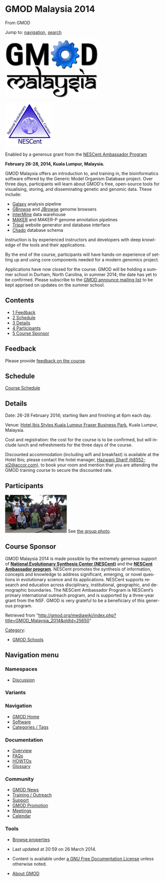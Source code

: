 <div id="mw-page-base" class="noprint">

</div>

<div id="mw-head-base" class="noprint">

</div>

<div id="content" class="mw-body" role="main">

<span id="top"></span>

<div id="mw-js-message" style="display:none;">

</div>



# <span dir="auto">GMOD Malaysia 2014</span>

<div id="bodyContent">

<div id="siteSub">

From GMOD

</div>

<div id="contentSub">

</div>

<div id="jump-to-nav" class="mw-jump">

Jump to: [navigation](#mw-navigation), [search](#p-search)

</div>

<div id="mw-content-text" class="mw-content-ltr" lang="en" dir="ltr">

<div class="floatright">

<a href="File:GMOD-malaysia.png" class="image"><img
src="https://raw.githubusercontent.com/GMOD/gmod.github.io/main/mediawiki/images/thumb/a/a3/GMOD-malaysia.png/300px-GMOD-malaysia.png"
srcset="https://raw.githubusercontent.com/GMOD/gmod.github.io/main/mediawiki/images/thumb/a/a3/GMOD-malaysia.png/450px-GMOD-malaysia.png 1.5x, https://raw.githubusercontent.com/GMOD/gmod.github.io/main/mediawiki/images/thumb/a/a3/GMOD-malaysia.png/600px-GMOD-malaysia.png 2x"
width="300" height="190" alt="GMOD-malaysia.png" /></a>

</div>

<div class="sponsorbox">

<div class="floatleft">

<a href="http://nescent.org" rel="nofollow" title="NESCent"><img
src="https://raw.githubusercontent.com/GMOD/gmod.github.io/main/mediawiki/images/3/3a/NESCentLogo152.jpg" width="152"
height="141" alt="NESCent" /></a>

</div>

<div class="sponsortext">

Enabled by a generous grant from the
<a href="http://ambassadors.nescent.org/" class="external text"
rel="nofollow">NESCent Ambassador Program</a>

</div>

</div>

**February 26-28, 2014, Kuala Lumpur, Malaysia.**

GMOD Malaysia offers an introduction to, and training in, the
bioinformatics software offered by the Generic Model Organism Database
project. Over three days, participants will learn about GMOD's free,
open-source tools for visualising, storing, and disseminating genetic
and genomic data. These include:

- [Galaxy](Galaxy.1 "Galaxy") analysis pipeline
- [GBrowse](GBrowse.1 "GBrowse") and [JBrowse](JBrowse.1 "JBrowse")
  genome browsers
- [InterMine](InterMine "InterMine") data warehouse
- [MAKER](MAKER.1 "MAKER") and MAKER-P genome annotation pipelines
- [Tripal](Tripal.1 "Tripal") website generator and database interface
- <a href="Chado" class="mw-redirect" title="Chado">Chado</a> database
  schema

Instruction is by experienced instructors and developers with deep
knowledge of the tools and their applications.

By the end of the course, participants will have hands-on experience of
setting up and using core components needed for a modern genomics
project.

Applications have now closed for the course. GMOD will be holding a
summer school in Durham, North Carolina, in summer 2014; the date has
yet to be confirmed. Please subscribe to the
<a href="https://lists.sourceforge.net/lists/listinfo/gmod-announce"
class="external text" rel="nofollow">GMOD announce mailing list</a> to
be kept apprised on updates on the summer school.

<div id="toc" class="toc">

<div id="toctitle">

## Contents

</div>

- [<span class="tocnumber">1</span>
  <span class="toctext">Feedback</span>](#Feedback)
- [<span class="tocnumber">2</span>
  <span class="toctext">Schedule</span>](#Schedule)
- [<span class="tocnumber">3</span>
  <span class="toctext">Details</span>](#Details)
- [<span class="tocnumber">4</span>
  <span class="toctext">Participants</span>](#Participants)
- [<span class="tocnumber">5</span> <span class="toctext">Course
  Sponsor</span>](#Course_Sponsor)

</div>

## <span id="Feedback" class="mw-headline">Feedback</span>

Please provide <a
href="https://docs.google.com/forms/d/1BB1PUjlEH7NGcUVIWbDC2FBfu1DGMBILARzVNJdzw_4/viewform"
class="external text" rel="nofollow">feedback on the course</a>.

## <span id="Schedule" class="mw-headline">Schedule</span>

[Course
Schedule](GMOD_Malaysia_2014/Schedule "GMOD Malaysia 2014/Schedule")

## <span id="Details" class="mw-headline">Details</span>

Date: 26-28 February 2014; starting 9am and finishing at 6pm each day.

Venue: <a
href="http://www.ibis.com/gb/hotel-8552-ibis-styles-kuala-lumpur-fraser-business-park/index.shtml"
class="external text" rel="nofollow">Hotel Ibis Styles Kuala Lumpur
Fraser Business Park</a>, Kuala Lumpur, Malaysia.

Cost and registration: the cost for the course is to be confirmed, but
will include lunch and refreshments for the three days of the course.

Discounted accommodation (including wifi and breakfast) is available at
the Hotel Ibis; please contact the hotel manager,
<a href="mailto:h8552-sl2@accor.com" class="external text"
rel="nofollow">Hazwani Sharif (h8552-sl2@accor.com)</a>, to book your
room and mention that you are attending the GMOD training course to
secure the discounted rate.

  

## <span id="Participants" class="mw-headline">Participants</span>

<a href="File:GMODMalaysia2014GroupPhoto.jpg" class="image"><img
src="https://raw.githubusercontent.com/GMOD/gmod.github.io/main/mediawiki/images/thumb/7/74/GMODMalaysia2014GroupPhoto.jpg/200px-GMODMalaysia2014GroupPhoto.jpg"
srcset="https://raw.githubusercontent.com/GMOD/gmod.github.io/main/mediawiki/images/thumb/7/74/GMODMalaysia2014GroupPhoto.jpg/300px-GMODMalaysia2014GroupPhoto.jpg 1.5x, https://raw.githubusercontent.com/GMOD/gmod.github.io/main/mediawiki/images/thumb/7/74/GMODMalaysia2014GroupPhoto.jpg/400px-GMODMalaysia2014GroupPhoto.jpg 2x"
width="200" height="123" alt="GMODMalaysia2014GroupPhoto.jpg" /></a> See
<a href="https://raw.githubusercontent.com/GMOD/gmod.github.io/main/mediawiki/images/7/74/GMODMalaysia2014GroupPhoto.jpg"
class="internal" title="GMODMalaysia2014GroupPhoto.jpg">the group
photo</a>.

## <span id="Course_Sponsor" class="mw-headline">Course Sponsor</span>

GMOD Malaysia 2014 is made possible by the extremely generous support of
**<a href="http://nescent.org" class="external text"
rel="nofollow">National Evolutionary Synthesis Center (NESCent)</a>**
and the
**<a href="http://ambassadors.nescent.org/" class="external text"
rel="nofollow">NESCent Ambassador program</a>**. NESCent promotes the
synthesis of information, concepts and knowledge to address significant,
emerging, or novel questions in evolutionary science and its
applications. NESCent supports research and education across
disciplinary, institutional, geographic, and demographic boundaries. The
NESCent Ambassador Program is NESCent’s primary international outreach
program, and is supported by a three-year grant from the NSF. GMOD is
very grateful to be a beneficiary of this generous program.

</div>

<div class="printfooter">

Retrieved from
"<http://gmod.org/mediawiki/index.php?title=GMOD_Malaysia_2014&oldid=25650>"

</div>

<div id="catlinks" class="catlinks">

<div id="mw-normal-catlinks" class="mw-normal-catlinks">

[Category](Special%3ACategories "Special%3ACategories"):

- [GMOD Schools](Category%3AGMOD_Schools "Category%3AGMOD Schools")

</div>

</div>

<div class="visualClear">

</div>

</div>

</div>

<div id="mw-navigation">

## Navigation menu

<div id="mw-head">



<div id="left-navigation">

<div id="p-namespaces" class="vectorTabs" role="navigation"
aria-labelledby="p-namespaces-label">

### Namespaces


- <span id="ca-talk"><a
  href="http://gmod.org/mediawiki/index.php?title=Talk:GMOD_Malaysia_2014&amp;action=edit&amp;redlink=1"
  accesskey="t"
  title="Discussion about the content page [t]">Discussion</a></span>

</div>

<div id="p-variants" class="vectorMenu emptyPortlet" role="navigation"
aria-labelledby="p-variants-label">

### 

### Variants[](#)

<div class="menu">

</div>

</div>

</div>





</div>

</div>

</div>

<div id="mw-panel">

<div id="p-logo" role="banner">

<a href="Main_Page"
style="background-image: url(../images/GMOD-cogs.png);"
title="Visit the main page"></a>

</div>

<div id="p-Navigation" class="portal" role="navigation"
aria-labelledby="p-Navigation-label">

### Navigation

<div class="body">

- <span id="n-GMOD-Home">[GMOD Home](Main_Page)</span>
- <span id="n-Software">[Software](GMOD_Components)</span>
- <span id="n-Categories-.2F-Tags">[Categories /
  Tags](Categories)</span>

</div>

</div>

<div id="p-Documentation" class="portal" role="navigation"
aria-labelledby="p-Documentation-label">

### Documentation

<div class="body">

- <span id="n-Overview">[Overview](Overview)</span>
- <span id="n-FAQs">[FAQs](Category%3AFAQ)</span>
- <span id="n-HOWTOs">[HOWTOs](Category%3AHOWTO)</span>
- <span id="n-Glossary">[Glossary](Glossary)</span>

</div>

</div>

<div id="p-Community" class="portal" role="navigation"
aria-labelledby="p-Community-label">

### Community

<div class="body">

- <span id="n-GMOD-News">[GMOD News](GMOD_News)</span>
- <span id="n-Training-.2F-Outreach">[Training /
  Outreach](Training_and_Outreach)</span>
- <span id="n-Support">[Support](Support)</span>
- <span id="n-GMOD-Promotion">[GMOD Promotion](GMOD_Promotion)</span>
- <span id="n-Meetings">[Meetings](Meetings)</span>
- <span id="n-Calendar">[Calendar](Calendar)</span>

</div>

</div>

<div id="p-tb" class="portal" role="navigation"
aria-labelledby="p-tb-label">

### Tools

<div class="body">


- <span id="t-smwbrowselink"><a href="Special%3ABrowse/GMOD_Malaysia_2014" rel="smw-browse">Browse
  properties</a></span>


</div>

</div>

</div>

</div>

<div id="footer" role="contentinfo">

- <span id="footer-info-lastmod">Last updated at 20:59 on 26 March
  2014.</span>
<!-- - <span id="footer-info-viewcount">118,791 page views.</span> -->
- <span id="footer-info-copyright">Content is available under
  <a href="http://www.gnu.org/licenses/fdl-1.3.html" class="external"
  rel="nofollow">a GNU Free Documentation License</a> unless otherwise
  noted.</span>

<!-- -->

- <span id="footer-places-about">[About
  GMOD](GMOD%3AAbout "GMOD%3AAbout")</span>

<!-- -->






</div>
